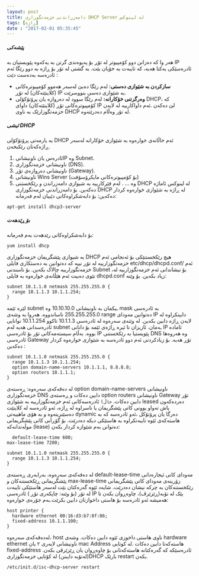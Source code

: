 ```yaml
---
layout: post
title: دامەزراندنی خزمەتگوزاری DHCP Server لە لینوکس
tags: [ڕاژە]
date : "2017-02-01 05:35:45"
---
```


##### پێشەکی

هەر وا کە دەزانن دوو کۆمپیوتر لە تۆڕ بۆ پەیوەندی گرتن بە یەکەوە پێویستیان بە IP ئادرەسێکی یەکتا هەیە، کە تایبەت بە خۆیان بێت. بە گشتی لە تۆر بۆ ڕاژە بە دوو رێگا ئەم ئادرەسە بەدەست دێت :

- **سازکردن بە شێوازی دەستی:** لەم رێگا دەبێ لەسەر هەموو کۆمپیوترەکانی (کلاینێتەکان) لە تۆڕ IP بە شێوازی دەسی بنووسرێت.
- **وەرگرتنی خۆکارانە:** لەم رێگا سوود لە دەروازە یان پرۆتۆکۆلی DHCP، کە کۆمپیوترەکانی تۆڕ (کلاینێتەکان) داوای IP لێ دەکەن .ئەم داواکارییە لە لایەن خزمەتگوزارێک بە ناوی DHCP لە تۆر وەڵام دەدرێتەوە.

##### ئیشی DHCP

بە یارمەتی پرۆتۆکۆلی DHCP ئەم خاڵانەی خوارەوە بە شێوازی خۆکارانە لەسەر ڕاژەکەتان رێکبخەن.

1. ئادرەس یان ناونیشانیIP وە Subnet.
2. ناونیشانی خزمەتگوزاری (DNS).
3. ناونیشانی دەروازەی تۆڕ (Gateway).
4. ناونیشانی Wins Server (بۆ کۆمپیوترەکانی مایکرۆسۆفت)
5. وە … .
   لەم فێرکارییە بە شیوازی دامەزراندن و رێکخستنی DHCP لە لینوکس ئاماژە دەکەین.
   بۆ  دامەزراندنی خزمەتگوزاری DHCP لە ڕاژە بە شێوازی خوارەوە کردار دەکەین:
   بۆ دابەشکراوەکانی دێبیان لەم فەرمانە:

```shell
apt-get install dhcp3-server  
```

##### بۆ ڕێدهەت

بۆ دابەشکراوەکانی رێدهەت بەم فەرمانە:

```shell
yum install dhcp  
```

بە شیوازی پێشگریمان خزمەتگوزاری DHCP هیچ رێکخستنێکی بۆ ئەنجامی ئەم خزمەتگوزارییە لە تۆڕ نییە که دەتوانین بە دەستکاری فایلی etc/dhcp/dhcpd.conf/ ئەم خزمەتگوزارییە چالاک بکەین.
بۆ ناسندنی Subnet ،بۆ نیشاندانی ئەم خزمەتگوزارییە لە نێوی دەبیت ئەم هێڵانەی خوارەوە بە فایلی dhcpd.conf زیاد بکەین.
بۆ وێنە:

```shell
subnet 10.1.1.0 netmask 255.255.255.0 {    
  range 10.1.1.3 10.1.1.254;    
}  
```

لێرە ئێمە subnet ـیکمان بە ناونیشانی 10.10.10.0 وە mask بە ئادرەسی 255.255.255.0 ناساندووە. هەروا بە وشەی range دەتوانین مەودای IP دابینکراوە لە لایەن ڕاژە دابین بکەین. لە وێنەی سەرەوە لە ئادرەسی 10.1.1.3 تاکوو 10.1.1.254 توانایی ئادرەسدانی هەیە لەم subnet ـەمان.
ئازیزان تا ئیرە ڕاژەی ئێمە بۆ دانانی IP ئامادە بووە. بەڵام سیستەمەکانی تۆر بۆ ئادرەسی IP پێویستیا بە رێکخستنی DNS وە هەروەها ئادرەسی Gateway تۆڕ هەیە. بۆ زیادکردنی ئەم دوو ئادرەسە بە شێوازی خوارەوە کردار دەکەین :

```shell
subnet 10.1.1.0 netmask 255.255.255.0 {    
  range 10.1.1.3 10.1.1.254;    
  option domain-name-servers 10.1.1.1, 8.8.8.8;    
  option routers 10.1.1.1;    
} 
```

لە دەقەکەی سەرەوە: ڕەستەی option domain-name-servers ناونیشانی خزمەتگوزاری DNS دابین دەکات و ڕەستەی option routers ناونیشانی Gateway تۆر دابین دەکات.
`خاڵ)‌` ئادرەسەکانی ئەم خزمەتگوزارییە بە شێوازی leased دەردەکەون پاش تەواو بوونی کاتی پێشگریمان یا ناسراوە لە ڕاژە، ئەو ئادرەسە لە کلاینێت دەسێنریتەوە و بە هۆی ماهییەتی dynamic دەرگا یان پرۆتۆکل ،ئەو ئادرەسە کە بە هاستەکەی ئێوە تایبەتکراوە بە هاستێکی دیکە دەدرێت.
بۆ گۆڕانی کاتی پێشگریمانی موڵەتدانەکە (lease) دەتوانن بەم شێوازە کردار بکەن:

```shell
  default-lease-time 600;    
max-lease-time 7200;

subnet 10.1.1.0 netmask 255.255.255.0 {    
  range 10.1.1.3 10.1.1.254;    
} 
```

لە دەقەکەی سەرەوە، بەرابەری ڕەستەی default-lease-time مەودای کاتی ئیجارەدانی پێشگریمانی ڕێکخستنەکان و max-lease-time زۆرینەی مەودای کاتی پێشگریمانی رێکخستنەکان بە چرکە نیشان دەدرێت.
شایەد ئێوە گەرەکتان بێت لەسەر هاستێکی تایبەت لە تۆر (بۆ وێنە: چاپکەری تۆڕ ) ئادرەسی IP یێک لە نۆبە(ڕێزێرڤ)، چاوەڕوان بکەن تا هەمیشە ئەو ئادرەسە بۆ هاستی داخوازتان دابین بکرێت.بەم جۆرەی خوارەوە:

```shell
host printer {    
  hardware ethernet 00:16:d3:b7:8f:86;    
  fixed-address 10.1.1.100;    
}  
```

لەدەقەکەی سەرەوە، host ناوی هاستی داخوزی ئێوە دابین دەکات. وشەی hardware ethernet ناونیشانی لایەری ۲ یان mac Address هاستەکەتا دابین دەکات .لە کوتایی fixed-address ئادرەسێکە کە گەرەکتانە هاستەکەتانی بۆ چاوەڕوان یان ڕێزێرڤی بکەن.(لەنۆبە دایبنن)
لە کۆتایی خزمەتگوزاریDHCP بارێک restart بکەن.

```shell
/etc/init.d/isc-dhcp-server restart
```